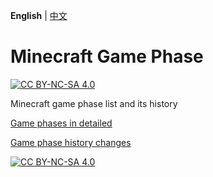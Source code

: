 **English** | [中文](README-zh_cn.md)

# Minecraft Game Phase

[![CC BY-NC-SA 4.0][cc-by-nc-sa-shield]][cc-by-nc-sa] 

Minecraft game phase list and its history

[Game phases in detailed](https://github.com/Fallen-Breath/MinecraftGamePhase/blob/page/README.md)

[Game phase history changes](https://github.com/Fallen-Breath/MinecraftTickPhase/commits/diff/en_us)

[![CC BY-NC-SA 4.0][cc-by-nc-sa-image]][cc-by-nc-sa]

[cc-by-nc-sa]: http://creativecommons.org/licenses/by-nc-sa/4.0/
[cc-by-nc-sa-image]: https://licensebuttons.net/l/by-nc-sa/4.0/88x31.png
[cc-by-nc-sa-shield]: https://img.shields.io/badge/License-CC%20BY--NC--SA%204.0-lightgrey.svg
